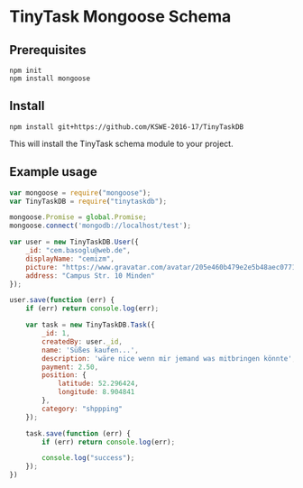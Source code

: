 
# TinyTask Mongoose Schema

## Prerequisites

```
npm init
npm install mongoose
```

## Install

```
npm install git+https://github.com/KSWE-2016-17/TinyTaskDB
```

This will install the TinyTask schema module to your project. 

## Example usage

```javascript
var mongoose = require("mongoose");
var TinyTaskDB = require("tinytaskdb");

mongoose.Promise = global.Promise;
mongoose.connect('mongodb://localhost/test');

var user = new TinyTaskDB.User({
    _id: "cem.basoglu@web.de",
    displayName: "cemizm",
    picture: "https://www.gravatar.com/avatar/205e460b479e2e5b48aec07710c08d50?f=y",
    address: "Campus Str. 10 Minden"
});

user.save(function (err) {
    if (err) return console.log(err);

    var task = new TinyTaskDB.Task({
        _id: 1,
        createdBy: user._id,
        name: 'Süßes kaufen...',
        description: 'wäre nice wenn mir jemand was mitbringen könnte',
        payment: 2.50,
        position: {
            latitude: 52.296424,
            longitude: 8.904841
        },
        category: "shppping"
    });

    task.save(function (err) {
        if (err) return console.log(err);

        console.log("success");
    });
})
```
